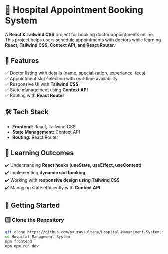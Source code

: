 
# 🏥 Hospital Appointment Booking System

A **React & Tailwind CSS** project for booking doctor appointments online. This project helps users schedule appointments with doctors while learning **React, Tailwind CSS, Context API, and React Router**.

## 🚀 Features  
✅ Doctor listing with details (name, specialization, experience, fees)  
✅ Appointment slot selection with real-time availability  
✅ Responsive UI with **Tailwind CSS**  
✅ State management using **Context API**  
✅ Routing with **React Router**  

## 🛠️ Tech Stack  
- **Frontend:** React, Tailwind CSS  
- **State Management:** Context API  
- **Routing:** React Router  

## 📌 Learning Outcomes  
✔️ Understanding **React hooks (useState, useEffect, useContext)**  
✔️ Implementing **dynamic slot booking**  
✔️ Working with **responsive design using Tailwind CSS**  
✔️ Managing state efficiently with **Context API**  

## 📖 Getting Started  

### 1️⃣ Clone the Repository  
```sh
git clone https://github.com/sauravsultane/Hospital-Management-System.git
cd Hospital-Management-System
npm frontend
npm npm run dev

